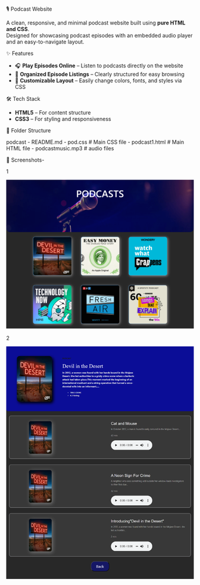 🎙️ Podcast Website

A clean, responsive, and minimal podcast website built using **pure HTML and CSS**.  
Designed for showcasing podcast episodes with an embedded audio player and an easy-to-navigate layout.


✨ Features

- 🎧 **Play Episodes Online** – Listen to podcasts directly on the website  
- 📂 **Organized Episode Listings** – Clearly structured for easy browsing   
- 🎨 **Customizable Layout** – Easily change colors, fonts, and styles via CSS  


🛠️ Tech Stack

- **HTML5** – For content structure  
- **CSS3** – For styling and responsiveness  


 📂 Folder Structure

 podcast
    - README.md
    - pod.css # Main CSS file
    - podcast1.html # Main HTML file
    - podcastmusic.mp3 # audio files


📸 Screenshots-

1

![image alt](https://github.com/sainadh656/podcast/blob/f4f2dcad012bd8706ce66f36149189f6b6799c66/page1.png)

2

![image alt](https://github.com/sainadh656/podcast/blob/b82e98ae58656e49d58122095e1939928643aba9/page2.png)
